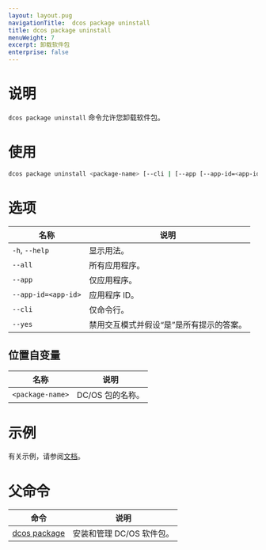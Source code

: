 ```yaml
---
layout: layout.pug
navigationTitle:  dcos package uninstall
title: dcos package uninstall
menuWeight: 7
excerpt: 卸载软件包
enterprise: false
---
```


# 说明
`dcos package uninstall` 命令允许您卸载软件包。

# 使用

```bash
dcos package uninstall <package-name> [--cli | [--app [--app-id=<app-id> | --all] --yes]]
```

# 选项

| 名称 | 说明 |
|---------|-------------|
| `-h`, `--help` | 显示用法。|
| `--all` | 所有应用程序。 |
| `--app` | 仅应用程序。|
| `--app-id=<app-id>` | 应用程序 ID。|
| `--cli` | 仅命令行。|
| `--yes` | 禁用交互模式并假设“是”是所有提示的答案。|

## 位置自变量

| 名称 | 说明 |
|---------|-------------|
| `<package-name>` | DC/OS 包的名称。|


# 示例

有关示例，请参阅[文档](/cn/1.12/deploying-services/uninstall/)。


# 父命令

| 命令 | 说明 |
|---------|-------------|
| [dcos package](/cn/1.12/cli/command-reference/dcos-package/) | 安装和管理 DC/OS 软件包。|
